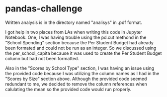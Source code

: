 # pandas-challenge

Written analysis is in the directory named "analisys" in .pdf format.

I got help in two places from LAs when writing this code in Jupyter Notebook. One, I was having trouble using the pd.cut methond in the "School Spending" section because the Per Student Budget had already been formated and could not be run as an integer. So we discussed using the per_school_capita because it was used to create the Per Student Budget column but had not been formatted.

Also in the "Scores by School Type" section, I was having an issue using the provided code because I was utilizing the column names as I had in the "Scores by Size" section above. Although the provided code seemed redundant to me, we decided to remove the column references when calulating the mean so the provided code would run properly.

